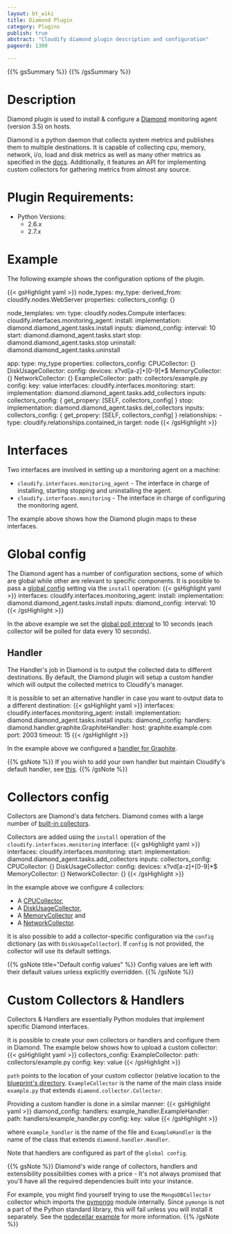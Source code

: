 ```yaml
---
layout: bt_wiki
title: Diamond Plugin
category: Plugins
publish: true
abstract: "Cloudify diamond plugin description and configuration"
pageord: 1300

---
```

{{% gsSummary %}} {{% /gsSummary %}}


# Description

Diamond plugin is used to install & configure a [Diamond](https://github.com/BrightcoveOS/Diamond) monitoring agent (version 3.5) on hosts.

Diamond is a python daemon that collects system metrics and publishes them to multiple destinations. It is capable of collecting cpu, memory, network, i/o, load and disk metrics as well as many other metrics as specified in the [docs](https://github.com/BrightcoveOS/Diamond/wiki/Collectors).
Additionally, it features an API for implementing custom collectors for gathering metrics from almost any source.


# Plugin Requirements:

* Python Versions:
  * 2.6.x
  * 2.7.x


# Example

The following example shows the configuration options of the plugin.

{{< gsHighlight  yaml  >}}
node_types:
  my_type:
    derived_from: cloudify.nodes.WebServer
    properties:
      collectors_config: {}

node_templates:
  vm:
    type: cloudify.nodes.Compute
    interfaces:
      cloudify.interfaces.monitoring_agent:
        install:
          implementation: diamond.diamond_agent.tasks.install
          inputs:
            diamond_config:
              interval: 10
        start: diamond.diamond_agent.tasks.start
        stop: diamond.diamond_agent.tasks.stop
        uninstall: diamond.diamond_agent.tasks.uninstall

  app:
    type: my_type
    properties:
      collectors_config:
        CPUCollector: {}
        DiskUsageCollector:
          config:
            devices: x?vd[a-z]+[0-9]*$
        MemoryCollector: {}
        NetworkCollector: {}
        ExampleCollector:
          path: collectors/example.py
          config:
              key: value
    interfaces:
      cloudify.interfaces.monitoring:
        start:
          implementation: diamond.diamond_agent.tasks.add_collectors
          inputs:
            collectors_config: { get_propery: [SELF, collectors_config] }
        stop:
          implementation: diamond.diamond_agent.tasks.del_collectors
          inputs:
            collectors_config: { get_propery: [SELF, collectors_config] }
    relationships:
      - type: cloudify.relationships.contained_in
        target: node
{{< /gsHighlight >}}

# Interfaces
Two interfaces are involved in setting up a monitoring agent on a machine:

* `cloudify.interfaces.monitoring_agent` - The interface in charge of installing, starting stopping and uninstalling the agent.
* `cloudify.interfaces.monitoring` - The interface in charge of configuring the monitoring agent.

The example above shows how the Diamond plugin maps to these interfaces.

# Global config
The Diamond agent has a number of configuration sections, some of which are global while other are relevant to specific components.
It is possible to pass a [global config](https://github.com/BrightcoveOS/Diamond/blob/v3.5/conf/diamond.conf.example) setting via the `install` operation:
{{< gsHighlight  yaml  >}}
interfaces:
  cloudify.interfaces.monitoring_agent:
    install:
      implementation: diamond.diamond_agent.tasks.install
      inputs:
        diamond_config:
          interval: 10
{{< /gsHighlight >}}

In the above example we set the [global poll interval](https://github.com/BrightcoveOS/Diamond/blob/v3.5/conf/diamond.conf.example#L176) to 10 seconds
(each collector will be polled for data every 10 seconds).

## Handler
The Handler's job in Diamond is to output the collected data to different destinations. By default, the Diamond plugin will setup a custom handler which will output the collected metrics to Cloudify's manager.

It is possible to set an alternative handler in case you want to output data to a different destination:
{{< gsHighlight  yaml  >}}
interfaces:
  cloudify.interfaces.monitoring_agent:
    install:
      implementation: diamond.diamond_agent.tasks.install
      inputs:
        diamond_config:
          handlers:
            diamond.handler.graphite.GraphiteHandler:
              host: graphite.example.com
              port: 2003
              timeout: 15
{{< /gsHighlight >}}

In the example above we configured a [handler for Graphite](https://github.com/BrightcoveOS/Diamond/wiki/handler-GraphiteHandler).

{{% gsNote %}}
If you wish to add your own handler but maintain Cloudify's default handler, see [this](https://github.com/cloudify-cosmo/cloudify-diamond-plugin/blob/1.2/diamond_agent/tasks.py#L38).
{{% /gsNote %}}

# Collectors config
Collectors are Diamond's data fetchers. Diamond comes with a large number of [built-in collectors](https://github.com/BrightcoveOS/Diamond/wiki/Collectors).

Collectors are added using the `install` operation of the `cloudify.interfaces.monitoring` interface:
{{< gsHighlight  yaml  >}}
interfaces:
  cloudify.interfaces.monitoring:
    start:
      implementation: diamond.diamond_agent.tasks.add_collectors
      inputs:
        collectors_config:
          CPUCollector: {}
          DiskUsageCollector:
            config:
              devices: x?vd[a-z]+[0-9]*$
          MemoryCollector: {}
          NetworkCollector: {}
{{< /gsHighlight >}}

In the example above we configure 4 collectors:

* A [CPUCollector](https://github.com/BrightcoveOS/Diamond/wiki/collectors-CPUCollector),
* A [DiskUsageCollector](https://github.com/BrightcoveOS/Diamond/wiki/collectors-DiskUsageCollector),
* A [MemoryCollector](https://github.com/BrightcoveOS/Diamond/wiki/collectors-MemoryCollector) and
* A [NetworkCollector](https://github.com/BrightcoveOS/Diamond/wiki/collectors-NetworkCollector).

It is also possible to add a collector-specific configuration via the `config` dictionary (as with `DiskUsageCollector`). If `config` is not provided, the collector will use its default settings.

{{% gsNote title="Default config values" %}}
Config values are left with their default values unless explicitly overridden.
{{% /gsNote %}}

# Custom Collectors & Handlers
Collectors & Handlers are essentially Python modules that implement specific Diamond interfaces.

It is possible to create your own collectors or handlers and configure them in Diamond. The example below shows how to upload a custom collector:
{{< gsHighlight  yaml  >}}
collectors_config:
  ExampleCollector:
    path: collectors/example.py
      config:
        key: value
{{< /gsHighlight >}}

`path` points to the location of your custom collector (relative location to the [blueprint's directory]({{page.terminology_link}}#blueprint-directory). `ExampleCollector` is the name of the main class inside `example.py` that extends `diamond.collector.Collector`.

Providing a custom handler is done in a similar manner:
{{< gsHighlight  yaml  >}}
diamond_config:
  handlers:
    example_handler.ExampleHandler:
      path: handlers/example_handler.py
      config:
        key: value
{{< /gsHighlight >}}

where `example_handler` is the name of the file and `ExampleHandler` is the name of the class that extends `diamond.handler.Handler`.

Note that handlers are configured as part of the `global config`.

{{% gsNote %}}
Diamond's wide range of collectors, handlers and extensibility possibilities comes with a price - It's not always promised that you'll have all the required dependencies built into your instance.

For example, you might find yourself trying to use the `MongoDBCollector` collector which imports the [pymongo](http://api.mongodb.org/python/current/) module internally.
Since `pymongo` is not a part of the Python standard library, this will fail unless you will install it separately.
See the [nodecellar example](https://github.com/cloudify-cosmo/cloudify-nodecellar-example) for more information.
{{% /gsNote %}}
